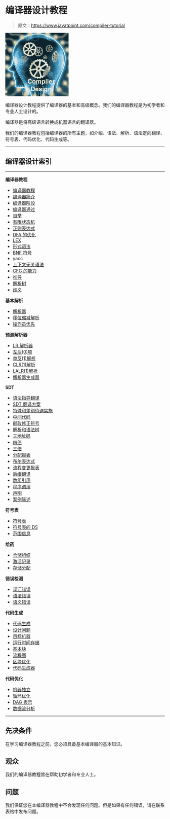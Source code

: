 # 编译器设计教程

> 原文：<https://www.javatpoint.com/compiler-tutorial>

![Compiler Tutorial](img/7d7e5652785e3c0ab1c6dce07a30e505.png)

编译器设计教程提供了编译器的基本和高级概念。我们的编译器教程是为初学者和专业人士设计的。

编译器是将高级语言转换成机器语言的翻译器。

我们的编译器教程包括编译器的所有主题，如介绍、语法、解析、语法定向翻译、符号表、代码优化、代码生成等。

* * *

## 编译器设计索引

* * *

**编译器教程**

*   [编译器教程](compiler-tutorial)
*   [编译器简介](compiler-introduction)
*   [编译器阶段](compiler-phases)
*   [编译器通过](compiler-passes)
*   [自举](bootstrapping)
*   [有限状态机](finite-state-machine)
*   [正则表达式](regular-expression)
*   [DFA 的优化](optimization-of-dfa)
*   [LEX](lex)
*   [形式语法](formal-grammar)
*   [BNF 符号](bnf-notation)
*   yacc
*   [上下文无关语法](context-free-grammar)
*   [CFG 的能力](capabilities-of-cfg)
*   [推导](derivation)
*   [解析树](parse-tree)
*   [歧义](ambiguity)

**基本解析**

*   [解析器](parser)
*   [移位缩减解析](shift-reduce-parsing)
*   [操作员优先](operator-precedence-parsing)

**预测解析器**

*   [LR 解析器](lr-parser)
*   [左后(0)项](canonical-collection-of-lr-0-items)
*   [单反(1)解析](slr-1-parsing)
*   [CLR(1)解析](clr-1-parsing)
*   [LALR(1)解析](lalr-1-parsing)
*   [解析器生成器](automatic-parser-generator)

**SDT**

*   [语法指导翻译](syntax-directed-translation)
*   [SDT 翻译方案](syntax-directed-translation-scheme)
*   [特殊和差别待遇实施](implementation-of-syntax-directed-translation)
*   [中间代码](intermediate-code)
*   [邮政修正符号](postfix-notation)
*   [解析和语法树](parse-tree-and-syntax-tree)
*   [三地址码](three-address-code)
*   [四倍](quadruples)
*   [三倍](triples)
*   [分配报表](translation-of-assignment-statements)
*   [布尔表达式](boolean-expressions)
*   [流程变更报表](statements-that-alter-the-flow-of-control)
*   [后缀翻译](postfix-translation)
*   [数组引用](array-references-in-arithmetic-expressions)
*   [程序调用](procedures-call)
*   [声明](declarations)
*   [案例陈述](case-statements)

**符号表**

*   [符号表](symbol-table)
*   [符号表的 DS](data-structure-for-symbol-table)
*   [范围信息](representing-scope-information)

**给药**

*   [仓储组织](storage-organization)
*   [激活记录](activation-record)
*   [存储分配](storage-allocation)

**错误检测**

*   [词汇错误](lexical-error)
*   [语法错误](syntax-error)
*   [语义错误](semantic-error)

**代码生成**

*   [代码生成](code-generation)
*   [设计问题](design-issues)
*   [目标机器](target-machine)
*   [运行时间存储](run-time-storage-management)
*   [基本块](basic-block)
*   [流程图](flow-graph)
*   [区块优化](optimization-of-basic-blocks)
*   [代码生成器](code-generator)

**代码优化**

*   [机器独立](machine-independent-optimization)
*   [循环优化](loop-optimization)
*   [DAG 表示](dag-representation-for-basic-blocks)
*   [数据流分析](global-data-flow-analysis)

* * *

## 先决条件

在学习编译器教程之前，您必须具备基本编译器的基本知识。

## 观众

我们的编译器教程旨在帮助初学者和专业人士。

## 问题

我们保证您在本编译器教程中不会发现任何问题。但是如果有任何错误，请在联系表格中发布问题。